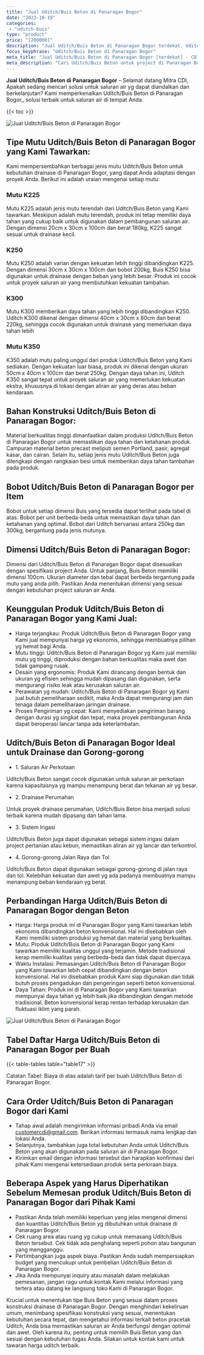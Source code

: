 ```yaml
---
title: "Jual Uditch/Buis Beton di Panaragan Bogor"
date: "2023-10-19"
categories:
 - "uditch-buis"
type: "product"
price: "[200000]"
description: "Jual Uditch/Buis Beton di Panaragan Bogor terdekat. Uditch/Buis Beton ini umumnya digunakan dalam project konstruksi sebagai saluran pembuangan yang handal dan awet. Silakan kontak kami untuk keterangan lebih lanjut."
focus_keyphrase: "Uditch/Buis Beton di Panaragan Bogor"
meta_title: "Jual Uditch/Buis Beton di Panaragan Bogor [terdekat] - CDI"
meta_description: "Cari Uditch/Buis Beton untuk project di Panaragan Bogor? Kami menawarkan Uditch/Buis Beton berkualitas untuk konstruksi drainase. Segera dapatkan penawaran terbaik sekarang."
---
```


**Jual Uditch/Buis Beton di Panaragan Bogor** – Selamat datang Mitra CDI, Apakah sedang mencari solusi untuk saluran air yg dapat diandalkan dan berkelanjutan? Kami memperkenalkan Uditch/Buis Beton di Panaragan Bogor,, solusi terbaik untuk saluran air di tempat Anda.

{{< toc >}}

![Jual Uditch/Buis Beton di Panaragan Bogor](/images/uditch-buis/uditch-beton-17.jpg)

## Tipe Mutu Uditch/Buis Beton di Panaragan Bogor yang Kami Tawarkan:

Kami mempersembahkan berbagai jenis mutu Uditch/Buis Beton untuk kebutuhan drainase di Panaragan Bogor, yang dapat Anda adaptasi dengan proyek Anda. Berikut ini adalah uraian mengenai setiap mutu:

### Mutu K225

Mutu K225 adalah jenis mutu terendah dari Uditch/Buis Beton yang Kami tawarkan. Meskipun adalah mutu terendah, produk ini tetap memiliki daya tahan yang cukup baik untuk digunakan dalam pembangunan saluran air. Dengan dimensi 20cm x 30cm x 100cm dan berat 180kg, K225 sangat sesuai untuk drainase kecil.

### K250

Mutu K250 adalah varian dengan kekuatan lebih tinggi dibandingkan K225. Dengan dimensi 30cm x 30cm x 100cm dan bobot 200kg, Buis K250 bisa digunakan untuk drainase dengan beban yang lebih besar. Produk ini cocok untuk proyek saluran air yang membutuhkan kekuatan tambahan.

### K300

Mutu K300 memberikan daya tahan yang lebih tinggi dibandingkan K250. Uditch K300 dikenal dengan dimensi 40cm x 30cm x 80cm dan berat 220kg, sehingga cocok digunakan untuk drainase yang memerlukan daya tahan lebih

### Mutu K350

K350 adalah mutu paling unggul dari produk Uditch/Buis Beton yang Kami sediakan. Dengan kekuatan luar biasa, produk ini dikenal dengan ukuran 50cm x 40cm x 100cm dan berat 250kg. Dengan daya tahan ini, Uditch K350 sangat tepat untuk proyek saluran air yang memerlukan kekuatan ekstra, khususnya di lokasi dengan aliran air yang deras atau beban kendaraan.

## Bahan Konstruksi Uditch/Buis Beton di Panaragan Bogor:

Material berkualitas tinggi dimanfaatkan dalam produksi Uditch/Buis Beton di Panaragan Bogor untuk memastikan daya tahan dan ketahanan produk. Campuran material beton precast meliputi semen Portland, pasir, agregat kasar, dan cairan. Selain itu, setiap jenis mutu Uditch/Buis Beton juga dilengkapi dengan rangkaian besi untuk memberikan daya tahan tambahan pada produk.

## Bobot Uditch/Buis Beton di Panaragan Bogor per Item

Bobot untuk setiap dimensi Buis yang tersedia dapat terlihat pada tabel di atas. Bobot per unit berbeda-beda untuk memastikan daya tahan dan ketahanan yang optimal. Bobot dari Uditch bervariasi antara 250kg dan 300kg, bergantung pada jenis mutunya.

## Dimensi Uditch/Buis Beton di Panaragan Bogor:

Dimensi dari Uditch/Buis Beton di Panaragan Bogor dapat disesuaikan dengan spesifikasi project Anda. Untuk panjang, Buis Beton memiliki dimensi 100cm. Ukuran diameter dan tebal dapat berbeda tergantung pada mutu yang anda pilih. Pastikan Anda menentukan dimensi yang sesuai dengan kebutuhan project saluran air Anda.

## Keunggulan Produk Uditch/Buis Beton di Panaragan Bogor yang Kami Jual:

*   Harga terjangkau: Produk Uditch/Buis Beton di Panaragan Bogor yang Kami jual mempunyai harga yg ekonomis, sehingga membuatnya pilihan yg hemat bagi Anda.
*   Mutu tinggi: Uditch/Buis Beton di Panaragan Bogor yg Kami jual memiliki mutu yg tinggi, diproduksi dengan bahan berkualitas maka awet dan tidak gampang rusak.
*   Desain yang ergonomis: Produk Kami dirancang dengan bentuk dan ukuran yg efisien sehingga mudah dipasang dan digunakan, serta mengurangi risiko leak atau kerusakan saluran air.
*   Perawatan yg mudah: Uditch/Buis Beton di Panaragan Bogor yg Kami jual butuh pemeliharaan sedikit, maka Anda dapat mengurangi jam dan tenaga dalam pemeliharaan jaringan drainase.
*   Proses Pengiriman yg cepat: Kami menyediakan pengiriman barang dengan durasi yg singkat dan tepat, maka proyek pembangunan Anda dapat beroperasi lancar tanpa ada keterlambatan.

## Uditch/Buis Beton di Panaragan Bogor Ideal untuk Drainase dan Gorong-gorong

*   1\. Saluran Air Perkotaan

Uditch/Buis Beton sangat cocok digunakan untuk saluran air perkotaan karena kapasitasnya yg mampu menampung berat dan tekanan air yg besar.
*   2\. Drainase Perumahan

Untuk proyek drainase perumahan, Uditch/Buis Beton bisa menjadi solusi terbaik karena mudah dipasang dan tahan lama.
*   3\. Sistem Irigasi

Uditch/Buis Beton juga dapat digunakan sebagai sistem irigasi dalam project pertanian atau kebun, memastikan aliran air yg lancar dan terkontrol.
*   4\. Gorong-gorong Jalan Raya dan Tol

Uditch/Buis Beton dapat digunakan sebagai gorong-gorong di jalan raya dan tol. Kelebihan kekuatan dan awet yg ada padanya membuatnya mampu menampung beban kendaraan yg berat.

## Perbandingan Harga Uditch/Buis Beton di Panaragan Bogor dengan Beton

*   Harga: Harga produk ini di Panaragan Bogor yang Kami tawarkan lebih ekonomis dibandingkan beton konvensional. Hal ini disebabkan oleh Kami memiliki sistem produksi yg hemat dan material yang berkualitas.
*   Mutu: Produk Uditch/Buis Beton di Panaragan Bogor yang Kami tawarkan memiliki kualitas unggul yang terjamin. Metode tradisional kerap memiliki kualitas yang berbeda-beda dan tidak dapat dipercaya.
*   Waktu Instalasi: Pemasangan Uditch/Buis Beton di Panaragan Bogor yang Kami tawarkan lebih cepat dibandingkan dengan beton konvensional. Hal ini disebabkan produk Kami siap digunakan dan tidak butuh proses pengadukan dan pengeringan seperti beton konvensional.
*   Daya Tahan: Produk ini di Panaragan Bogor yang Kami tawarkan mempunyai daya tahan yg lebih baik jika dibandingkan dengan metode tradisional. Beton konvensional kerap rentan terhadap kerusakan dan fluktuasi iklim yang parah.

![Jual Uditch/Buis Beton di Panaragan Bogor](/images/uditch-buis/buis-beton-11.jpg)

## Tabel Daftar Harga Uditch/Buis Beton di Panaragan Bogor per Buah

{{< table-tables table="table17" >}}

Catatan Tabel: Biaya di atas adalah tarif per buah Uditch/Buis Beton di Panaragan Bogor.

## Cara Order Uditch/Buis Beton di Panaragan Bogor dari Kami

*   Tahap awal adalah mengirimkan informasi pribadi Anda via email customercdi@gmail.com. Berikan informasi termasuk nama lengkap dan lokasi Anda.
*   Selanjutnya, tambahkan juga total kebutuhan Anda untuk Uditch/Buis Beton yang akan digunakan pada saluran air di Panaragan Bogor.
*   Kirimkan email dengan informasi tersebut dan harapkan konfirmasi dari pihak Kami mengenai ketersediaan produk serta perkiraan biaya.

## Beberapa Aspek yang Harus Diperhatikan Sebelum Memesan produk Uditch/Buis Beton di Panaragan Bogor dari Pihak Kami

*   Pastikan Anda telah memiliki keperluan yang jelas mengenai dimensi dan kuantitas Uditch/Buis Beton yg dibutuhkan untuk drainase di Panaragan Bogor.
*   Cek ruang area atau ruang yg cukup untuk memasang Uditch/Buis Beton tersebut. Cek tidak ada penghalang seperti pohon atau bangunan yang mengganggu.
*   Pertimbangkan juga aspek biaya. Pastikan Anda sudah mempersiapkan budget yang mencukupi untuk pembelian Uditch/Buis Beton di Panaragan Bogor.
*   Jika Anda mempunyai inquiry atau masalah dalam melakukan pemesanan, jangan ragu untuk kontak Kami melalui informasi yang tertera atau datang ke langsung toko Kami di Panaragan Bogor.

Krucial untuk menentukan tipe Buis Beton yang sesuai dalam proses konstruksi drainase di Panaragan Bogor. Dengan menghindari kekeliruan umum, menimbang spesifikasi konstruksi yang sesuai, menentukan kebutuhan secara tepat, dan mengetahui informasi terkait beton pracetak Uditch, Anda bisa memastikan saluran air Anda berfungsi dengan optimal dan awet. Oleh karena itu, penting untuk memilih Buis Beton yang dan sesuai dengan kebutuhan tugas Anda. Silakan untuk kontak kami untuk tawaran harga uditch terbaik.